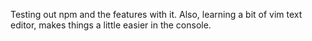 Testing out npm and the features with it. Also, learning a bit of vim text editor, makes things a little easier in the console.

